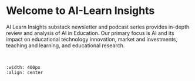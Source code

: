 # Welcome to AI-Learn Insights

AI Learn Insights substack newsletter and podcast series provides in-depth review and analysis of AI in Education. Our primary focus is AI and its impact on educational technology innovation, market and investments, teaching and learning, and educational research.

<br>


```{image} fourpillars.png
:width: 400px
:align: center
```
